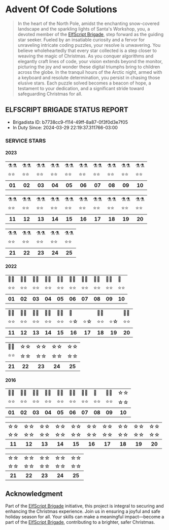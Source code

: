 # Advent Of Code Solutions

> In the heart of the North Pole, amidst the enchanting snow-covered landscape and the sparkling lights of Santa's Workshop, you, a devoted member of the [ElfScript Brigade](https://github.com/luxedo/esb?tab=readme-ov-file#esb---elfscript-brigade), step forward as the guiding star seeker. Fueled by an insatiable curiosity and a fervor for unraveling intricate coding puzzles, your resolve is unwavering. You believe wholeheartedly that every star collected is a step closer to weaving the magic of Christmas. As you conquer algorithms and elegantly craft lines of code, your vision extends beyond the monitor, picturing the joy and wonder these digital triumphs bring to children across the globe. In the tranquil hours of the Arctic night, armed with a keyboard and resolute determination, you persist in chasing those elusive stars. Each puzzle solved becomes a beacon of hope, a testament to your dedication, and a significant stride toward safeguarding Christmas for all.

<!-- Do not delete - Report start -->
## ELFSCRIPT BRIGADE STATUS REPORT

* Brigadista ID: b7738cc9-f114-49ff-8a87-0f3f0d3e7f05
* In Duty Since: 2024-03-29 22:19:37.311766-03:00

### SERVICE STARS


#### 2023

<table>
  <tr><td>⚗️⚗️</td><td>⚗️⚗️</td><td>⚗️⚗️</td><td>⚗️⚗️</td><td>⚗️⚗️</td><td>⚗️⚗️</td><td>⚗️⚗️</td><td>⚗️⚗️</td><td>⚗️⚗️</td><td>⚗️⚗️</td></tr>
  <tr><td>⭐⭐</td><td>⭐⭐</td><td>⭐⭐</td><td>⭐⭐</td><td>⭐⭐</td><td>⭐⭐</td><td>⭐⭐</td><td>⭐⭐</td><td>⭐⭐</td><td>⭐⭐</td></tr>
  <tr><th>01</th><th>02</th><th>03</th><th>04</th><th>05</th><th>06</th><th>07</th><th>08</th><th>09</th><th>10</th></tr>
</table>
<table>
  <tr><td>⚗️⚗️</td><td>⚗️⚗️</td><td>⚗️⚗️</td><td>⚗️⚗️</td><td>⚗️⚗️</td><td>⚗️⚗️</td><td>⚗️⚗️</td><td>⚗️⚗️</td><td>⚗️⚗️</td><td>⚗️⚗️</td></tr>
  <tr><td>⭐⭐</td><td>⭐⭐</td><td>⭐⭐</td><td>⭐⭐</td><td>⭐⭐</td><td>⭐⭐</td><td>⭐⭐</td><td>⭐⭐</td><td>⭐⭐</td><td>⭐⭐</td></tr>
  <tr><th>11</th><th>12</th><th>13</th><th>14</th><th>15</th><th>16</th><th>17</th><th>18</th><th>19</th><th>20</th></tr>
</table>
<table>
  <tr><td>⚗️⚗️</td><td>⚗️⚗️</td><td>⚗️⚗️</td><td>⚗️⚗️</td><td>⚗️⚗️</td></tr>
  <tr><td>⭐⭐</td><td>⭐⭐</td><td>⭐⭐</td><td>⭐⭐</td><td>⭐⭐</td></tr>
  <tr><th>21</th><th>22</th><th>23</th><th>24</th><th>25</th></tr>
</table>

#### 2022

<table>
  <tr><td>🦀🦀</td><td>🦀🦀</td><td>🦀🦀</td><td>🦀🦀</td><td>🦀🦀</td><td>🦀🦀</td><td>🦀🦀</td><td>🦀🦀</td><td>🦀🦀</td><td>🦀</td></tr>
  <tr><td>⭐⭐</td><td>⭐⭐</td><td>⭐⭐</td><td>⭐⭐</td><td>⭐⭐</td><td>⭐⭐</td><td>⭐⭐</td><td>⭐⭐</td><td>⭐⭐</td><td>⭐⭐</td></tr>
  <tr><th>01</th><th>02</th><th>03</th><th>04</th><th>05</th><th>06</th><th>07</th><th>08</th><th>09</th><th>10</th></tr>
</table>
<table>
  <tr><td>🦀🦀</td><td>🦀🦀</td><td>🦀🦀</td><td>🦀🦀</td><td>🦀🦀</td><td>🦀</td><td></td><td>🦀🦀</td><td></td><td>🦀🦀</td></tr>
  <tr><td>⭐⭐</td><td>⭐⭐</td><td>⭐⭐</td><td>⭐⭐</td><td>⭐⭐</td><td>⭐☆</td><td>⭐☆</td><td>⭐⭐</td><td>⭐☆</td><td>⭐⭐</td></tr>
  <tr><th>11</th><th>12</th><th>13</th><th>14</th><th>15</th><th>16</th><th>17</th><th>18</th><th>19</th><th>20</th></tr>
</table>
<table>
  <tr><td>🦀🦀</td><td>☆☆</td><td>☆☆</td><td>☆☆</td><td>☆☆</td></tr>
  <tr><td>⭐⭐</td><td>☆☆</td><td>☆☆</td><td>☆☆</td><td>☆☆</td></tr>
  <tr><th>21</th><th>22</th><th>23</th><th>24</th><th>25</th></tr>
</table>

#### 2016

<table>
  <tr><td>🐍🐍</td><td>🐍🐍</td><td>🐍🐍</td><td>🐍🐍</td><td>🐍🐍</td><td>🐍🐍</td><td>🐍🐍</td><td>🐍</td><td>🐍🐍</td><td>☆☆</td></tr>
  <tr><td>⭐⭐</td><td>⭐⭐</td><td>⭐⭐</td><td>⭐⭐</td><td>⭐⭐</td><td>⭐⭐</td><td>⭐⭐</td><td>⭐⭐</td><td>⭐⭐</td><td>☆☆</td></tr>
  <tr><th>01</th><th>02</th><th>03</th><th>04</th><th>05</th><th>06</th><th>07</th><th>08</th><th>09</th><th>10</th></tr>
</table>
<table>
  <tr><td>☆☆</td><td>☆☆</td><td>☆☆</td><td>☆☆</td><td>☆☆</td><td>☆☆</td><td>☆☆</td><td>☆☆</td><td>☆☆</td><td>☆☆</td></tr>
  <tr><td>☆☆</td><td>☆☆</td><td>☆☆</td><td>☆☆</td><td>☆☆</td><td>☆☆</td><td>☆☆</td><td>☆☆</td><td>☆☆</td><td>☆☆</td></tr>
  <tr><th>11</th><th>12</th><th>13</th><th>14</th><th>15</th><th>16</th><th>17</th><th>18</th><th>19</th><th>20</th></tr>
</table>
<table>
  <tr><td>☆☆</td><td>☆☆</td><td>☆☆</td><td>☆☆</td><td>☆☆</td></tr>
  <tr><td>☆☆</td><td>☆☆</td><td>☆☆</td><td>☆☆</td><td>☆☆</td></tr>
  <tr><th>21</th><th>22</th><th>23</th><th>24</th><th>25</th></tr>
</table>
<!-- Do not delete - Report end -->

## Acknowledgment

Part of the [ElfScript Brigade](https://github.com/luxedo/esb?tab=readme-ov-file#esb---elfscript-brigade) initiative, this project is integral to securing and enhancing the Christmas experience. Join us in ensuring a joyful and safe holiday season for all. Your skills can make a meaningful impact—become a part of the [ElfScript Brigade](https://github.com/luxedo/esb?tab=readme-ov-file#esb---elfscript-brigade), contributing to a brighter, safer Christmas.

